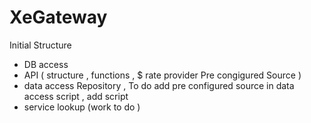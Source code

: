 # XeGateway

Initial Structure

* DB access
* API ( structure , functions , $ rate provider Pre congigured Source )
*  data access Repository , To do add pre configured source in data access script , add script
* service lookup (work to do )

